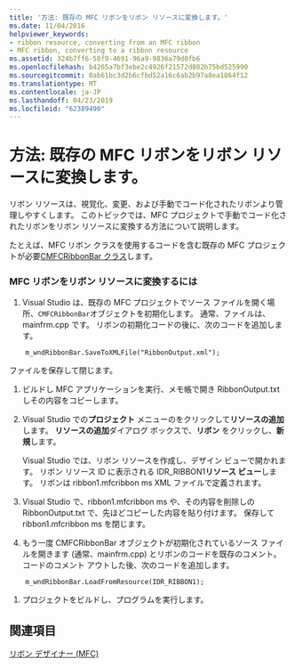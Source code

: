 ```yaml
---
title: '方法: 既存の MFC リボンをリボン リソースに変換します。'
ms.date: 11/04/2016
helpviewer_keywords:
- ribbon resource, converting from an MFC ribbon
- MFC ribbon, converting to a ribbon resource
ms.assetid: 324b7ff6-58f9-4691-96a9-9836a79d0fb6
ms.openlocfilehash: b4265a7bf3ebe2c4926f21572d802b75bd525990
ms.sourcegitcommit: 0ab61bc3d2b6cfbd52a16c6ab2b97a8ea1864f12
ms.translationtype: MT
ms.contentlocale: ja-JP
ms.lasthandoff: 04/23/2019
ms.locfileid: "62389490"
---
```

# <a name="how-to-convert-an-existing-mfc-ribbon-to-a-ribbon-resource"></a>方法: 既存の MFC リボンをリボン リソースに変換します。

リボン リソースは、視覚化、変更、および手動でコード化されたリボンより管理しやすくします。 このトピックでは、MFC プロジェクトで手動でコード化されたリボンをリボン リソースに変換する方法について説明します。

たとえば、MFC リボン クラスを使用するコードを含む既存の MFC プロジェクトが必要[CMFCRibbonBar クラス](../mfc/reference/cmfcribbonbar-class.md)します。

### <a name="to-convert-an-mfc-ribbon-to-a-ribbon-resource"></a>MFC リボンをリボン リソースに変換するには

1. Visual Studio は、既存の MFC プロジェクトでソース ファイルを開く場所、`CMFCRibbonBar`オブジェクトを初期化します。 通常、ファイルは、mainfrm.cpp です。 リボンの初期化コードの後に、次のコードを追加します。

```
    m_wndRibbonBar.SaveToXMLFile("RibbonOutput.xml");
```

   ファイルを保存して閉じます。

1. ビルドし MFC アプリケーションを実行、メモ帳で開き RibbonOutput.txt しその内容をコピーします。

1. Visual Studio での**プロジェクト** メニューのをクリックして**リソースの追加**します。 **リソースの追加**ダイアログ ボックスで、**リボン** をクリックし、**新規**します。

   Visual Studio では、リボン リソースを作成し、デザイン ビューで開かれます。 リボン リソース ID に表示される IDR_RIBBON1**リソース ビュー**します。 リボンは ribbon1.mfcribbon ms XML ファイルで定義されます。

1. Visual Studio で、ribbon1.mfcribbon ms や、その内容を削除しの RibbonOutput.txt で、先ほどコピーした内容を貼り付けます。 保存して ribbon1.mfcribbon ms を閉じます。

1. もう一度 CMFCRibbonBar オブジェクトが初期化されているソース ファイルを開きます (通常、mainfrm.cpp) とリボンのコードを既存のコメント。 コードのコメント アウトした後、次のコードを追加します。

```
    m_wndRibbonBar.LoadFromResource(IDR_RIBBON1);
```

1. プロジェクトをビルドし、プログラムを実行します。

## <a name="see-also"></a>関連項目

[リボン デザイナー (MFC)](../mfc/ribbon-designer-mfc.md)
